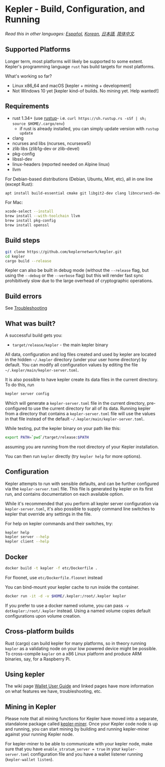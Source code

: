 # Kepler - Build, Configuration, and Running

*Read this in other languages: [Español](build_ES.md), [Korean](build_KR.md), [日本語](build_JP.md), [简体中文](build_ZH-CN.md).*

## Supported Platforms

Longer term, most platforms will likely be supported to some extent.
Kepler's programming language `rust` has build targets for most platforms.

What's working so far?

* Linux x86\_64 and macOS [kepler + mining + development]
* Not Windows 10 yet [kepler kind-of builds. No mining yet. Help wanted!]

## Requirements

* rust 1.34+ (use [rustup]((https://www.rustup.rs/))- i.e. `curl https://sh.rustup.rs -sSf | sh; source $HOME/.cargo/env`)
  * if rust is already installed, you can simply update version with `rustup update`
* clang
* ncurses and libs (ncurses, ncursesw5)
* zlib libs (zlib1g-dev or zlib-devel)
* pkg-config
* libssl-dev
* linux-headers (reported needed on Alpine linux)
* llvm

For Debian-based distributions (Debian, Ubuntu, Mint, etc), all in one line (except Rust):

```sh
apt install build-essential cmake git libgit2-dev clang libncurses5-dev libncursesw5-dev zlib1g-dev pkg-config libssl-dev llvm
```

For Mac:

```sh
xcode-select --install
brew install --with-toolchain llvm
brew install pkg-config
brew install openssl
```

## Build steps

```sh
git clone https://github.com/keplernetwork/kepler.git
cd kepler
cargo build --release
```

Kepler can also be built in debug mode (without the `--release` flag, but using the `--debug` or the `--verbose` flag) but this will render fast sync prohibitively slow due to the large overhead of cryptographic operations.

## Build errors

See [Troubleshooting](https://github.com/keplernetwork/docs/wiki/Troubleshooting)

## What was built?

A successful build gets you:

* `target/release/kepler` - the main kepler binary

All data, configuration and log files created and used by kepler are located in the hidden
`~/.kepler` directory (under your user home directory) by default. You can modify all configuration
values by editing the file `~/.kepler/main/kepler-server.toml`.

It is also possible to have kepler create its data files in the current directory. To do this, run

```sh
kepler server config
```

Which will generate a `kepler-server.toml` file in the current directory, pre-configured to use
the current directory for all of its data. Running kepler from a directory that contains a
`kepler-server.toml` file will use the values in that file instead of the default
`~/.kepler/main/kepler-server.toml`.

While testing, put the kepler binary on your path like this:

```sh
export PATH=`pwd`/target/release:$PATH
```

assuming you are running from the root directory of your Kepler installation.

You can then run `kepler` directly (try `kepler help` for more options).

## Configuration

Kepler attempts to run with sensible defaults, and can be further configured via
the `kepler-server.toml` file. This file is generated by kepler on its first run, and
contains documentation on each available option.

While it's recommended that you perform all kepler server configuration via
`kepler-server.toml`, it's also possible to supply command line switches to kepler that
override any settings in the file.

For help on kepler commands and their switches, try:

```sh
kepler help
kepler server --help
kepler client --help
```

## Docker

```sh
docker build -t kepler -f etc/Dockerfile .
```
For floonet, use `etc/Dockerfile.floonet` instead

You can bind-mount your kepler cache to run inside the container.

```sh
docker run -it -d -v $HOME/.kepler:/root/.kepler kepler
```
If you prefer to use a docker named volume, you can pass `-v dotkepler:/root/.kepler` instead.
Using a named volume copies default configurations upon volume creation.

## Cross-platform builds

Rust (cargo) can build kepler for many platforms, so in theory running `kepler`
as a validating node on your low powered device might be possible.
To cross-compile `kepler` on a x86 Linux platform and produce ARM binaries,
say, for a Raspberry Pi.

## Using kepler

The wiki page [Wallet User Guide](https://github.com/keplernetwork/docs/wiki/Wallet-User-Guide)
and linked pages have more information on what features we have,
troubleshooting, etc.

## Mining in Kepler

Please note that all mining functions for Kepler have moved into a separate, standalone package called
[kepler-miner](https://github.com/keplernetwork/kepler-miner). Once your Kepler code node is up and running,
you can start mining by building and running kepler-miner against your running Kepler node.

For kepler-miner to be able to communicate with your kepler node, make sure that you have `enable_stratum_server = true`
in your `kepler-server.toml` configuration file and you have a wallet listener running (`kepler-wallet listen`). 
